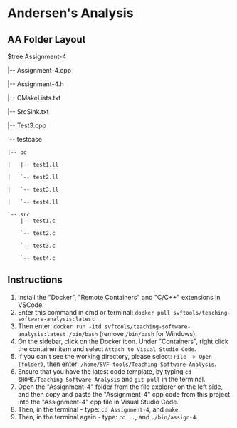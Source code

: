 # Andersen's Analysis
## AA Folder Layout

$tree Assignment-4

|-- Assignment-4.cpp

|-- Assignment-4.h

|-- CMakeLists.txt

|-- SrcSink.txt

|-- Test3.cpp

`-- testcase
    
    |-- bc

    |   |-- test1.ll

    |   `-- test2.ll

    |   `-- test3.ll

    |   `-- test4.ll
    
    `-- src
        |-- test1.c

        `-- test2.c

        `-- test3.c

        `-- test4.c

## Instructions
1. Install the "Docker", "Remote Containers" and "C/C++" extensions in VSCode.
2. Enter this command in cmd or terminal: `docker pull svftools/teaching-software-analysis:latest`
3. Then enter: `docker run -itd svftools/teaching-software-analysis:latest /bin/bash` (remove `/bin/bash` for Windows).
4. On the sidebar, click on the Docker icon. Under "Containers", right click the container item and select `Attach to Visual Studio Code`.
5. If you can't see the working directory, please select: `File -> Open (folder)`, then enter: `/home/SVF-tools/Teaching-Software-Analysis`.
6. Ensure that you have the latest code template, by typing `cd $HOME/Teaching-Software-Analysis` and `git pull` in the terminal.
7. Open the "Assignment-4" folder from the file explorer on the left side, and then copy and paste the "Assignment-4" cpp code from this project into the "Assignment-4" cpp file in Visual Studio Code.
8. Then, in the terminal - type: `cd Assignment-4`, and `make`.
9. Then, in the terminal again - type: `cd ..`, and `./bin/assign-4`.